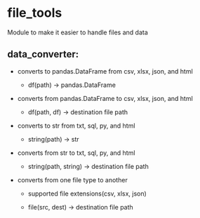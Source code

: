 # file_tools

Module to make it easier to handle files and data

## data_converter:

* converts to pandas.DataFrame from csv, xlsx, json, and html

  * df(path) -> pandas.DataFrame

* converts from pandas.DataFrame to csv, xlsx, json, and html

  * df(path, df) -> destination file path  
  
* converts to str from txt, sql, py, and html

  * string(path) -> str

* converts from str to txt, sql, py, and html

  * string(path, string) -> destination file path

* converts from one file type to another
  
  * supported file extensions(csv, xlsx, json)

  * file(src, dest) -> destination file path
